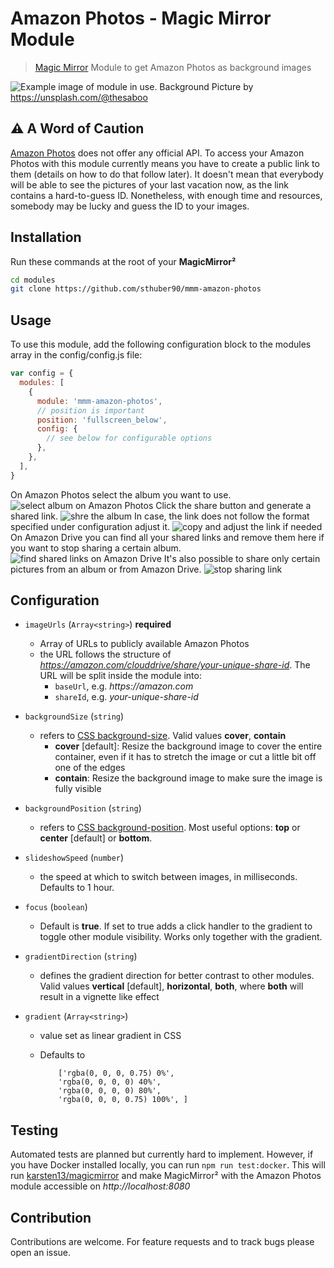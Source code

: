 # Amazon Photos - Magic Mirror Module

> [Magic Mirror](https://docs.magicmirror.builders) Module to get Amazon Photos as background images

![Example image of module in use.](docs/example.png)
Background Picture by https://unsplash.com/@thesaboo

## ⚠️ A Word of Caution

[Amazon Photos](https://www.amazon.com/Amazon-Photos/b?node=13234696011) does not offer any official API. To access your Amazon Photos with this module currently means you have to create a public link to them (details on how to do that follow later). It doesn't mean that everybody will be able to see the pictures of your last vacation now, as the link contains a hard-to-guess ID. Nonetheless, with enough time and resources, somebody may be lucky and guess the ID to your images.

## Installation

Run these commands at the root of your **MagicMirror²**

```bash
cd modules
git clone https://github.com/sthuber90/mmm-amazon-photos
```

## Usage

To use this module, add the following configuration block to the modules array in the config/config.js file:

```javascript
var config = {
  modules: [
    {
      module: 'mmm-amazon-photos',
      // position is important
      position: 'fullscreen_below',
      config: {
        // see below for configurable options
      },
    },
  ],
}
```

On Amazon Photos select the album you want to use.
![select album on Amazon Photos](docs/step1.png)
Click the share button and generate a shared link.
![shre the album](docs/step2.png)
In case, the link does not follow the format specified under configuration adjust it.
![copy and adjust the link if needed](docs/step3.png)
On Amazon Drive you can find all your shared links and remove them here if you want to stop sharing a certain album.
![find shared links on Amazon Drive](docs/step4.png)
It's also possible to share only certain pictures from an album or from Amazon Drive.
![stop sharing link](docs/step5.png)

## Configuration

- `imageUrls` (`Array<string>`) **required**
  - Array of URLs to publicly available Amazon Photos
  - the URL follows the structure of _https://amazon.com/clouddrive/share/your-unique-share-id_. The URL will be split inside the module into:
    - `baseUrl`, e.g. _https://amazon.com_
    - `shareId`, e.g. _your-unique-share-id_
- `backgroundSize` (`string`)
  - refers to [CSS background-size](https://developer.mozilla.org/en-US/docs/Web/CSS/background-size). Valid values **cover**, **contain**
    - **cover** [default]: Resize the background image to cover the entire container, even if it has to stretch the image or cut a little bit off one of the edges
    - **contain**: Resize the background image to make sure the image is fully visible
- `backgroundPosition` (`string`)
  - refers to [CSS background-position](https://developer.mozilla.org/en-US/docs/Web/CSS/background-position). Most useful options: **top** or **center** [default] or **bottom**.
- `slideshowSpeed` (`number`)
  - the speed at which to switch between images, in milliseconds. Defaults to 1 hour.
- `focus` (`boolean`)
  - Default is **true**. If set to true adds a click handler to the gradient to toggle other module visibility. Works only together with the gradient.
- `gradientDirection` (`string`)
  - defines the gradient direction for better contrast to other modules. Valid values **vertical** [default], **horizontal**, **both**, where **both** will result in a vignette like effect
- `gradient` (`Array<string>`)

  - value set as linear gradient in CSS
  - Defaults to

    ```
        ['rgba(0, 0, 0, 0.75) 0%',
        'rgba(0, 0, 0, 0) 40%',
        'rgba(0, 0, 0, 0) 80%',
        'rgba(0, 0, 0, 0.75) 100%', ]

    ```

## Testing

Automated tests are planned but currently hard to implement. However, if you have Docker installed locally, you can run `npm run test:docker`. This will run [karsten13/magicmirror](https://karsten13.de/magicmirror/) and make MagicMirror² with the Amazon Photos module accessible on _http://localhost:8080_

## Contribution

Contributions are welcome. For feature requests and to track bugs please open an issue.
